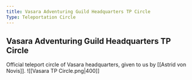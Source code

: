 ```yaml
---
title: Vasara Adventuring Guild Headquarters TP Circle
Type: Teleportation Circle
---
```

## Vasara Adventuring Guild Headquarters TP Circle
Official teleport circle of Vasara headquarters, given to us by [[Astrid von Novis]]. 
![[Vasara TP Circle.png|400]]
